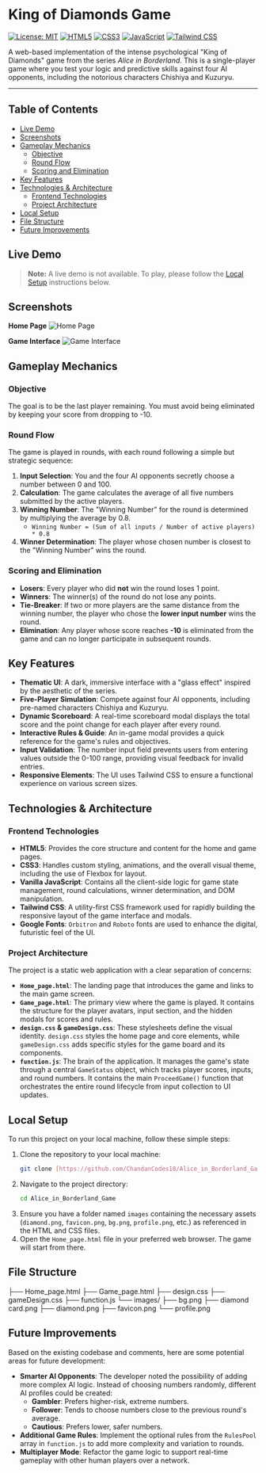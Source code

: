 # King of Diamonds Game

[![License: MIT](https://img.shields.io/badge/License-MIT-yellow.svg)](https://opensource.org/licenses/MIT)
[![HTML5](https://img.shields.io/badge/HTML5-E34F26?style=for-the-badge&logo=html5&logoColor=white)](https://developer.mozilla.org/en-US/docs/Web/Guide/HTML/HTML5)
[![CSS3](https://img.shields.io/badge/CSS3-1572B6?style=for-the-badge&logo=css3&logoColor=white)](https://www.w3.org/Style/CSS/Overview.en.html)
[![JavaScript](https://img.shields.io/badge/JavaScript-F7DF1E?style=for-the-badge&logo=javascript&logoColor=black)](https://developer.mozilla.org/en-US/docs/Web/JavaScript)
[![Tailwind CSS](https://img.shields.io/badge/Tailwind_CSS-38B2AC?style=for-the-badge&logo=tailwind-css&logoColor=white)](https://tailwindcss.com/)

A web-based implementation of the intense psychological "King of Diamonds" game from the series *Alice in Borderland*. This is a single-player game where you test your logic and predictive skills against four AI opponents, including the notorious characters Chishiya and Kuzuryu.

***

## Table of Contents

- [Live Demo](#live-demo)
- [Screenshots](#screenshots)
- [Gameplay Mechanics](#gameplay-mechanics)
  - [Objective](#objective)
  - [Round Flow](#round-flow)
  - [Scoring and Elimination](#scoring-and-elimination)
- [Key Features](#key-features)
- [Technologies & Architecture](#technologies--architecture)
  - [Frontend Technologies](#frontend-technologies)
  - [Project Architecture](#project-architecture)
- [Local Setup](#local-setup)
- [File Structure](#file-structure)
- [Future Improvements](#future-improvements)

## Live Demo

> **Note:** A live demo is not available. To play, please follow the [Local Setup](#local-setup) instructions below.

## Screenshots

**Home Page**
![Home Page]()

**Game Interface**
![Game Interface](https://via.placeholder.com/600x400.png?text=Game+Interface+Screenshot)

## Gameplay Mechanics

### Objective

The goal is to be the last player remaining. You must avoid being eliminated by keeping your score from dropping to -10.

### Round Flow

The game is played in rounds, with each round following a simple but strategic sequence:
1.  **Input Selection**: You and the four AI opponents secretly choose a number between 0 and 100.
2.  **Calculation**: The game calculates the average of all five numbers submitted by the active players.
3.  **Winning Number**: The "Winning Number" for the round is determined by multiplying the average by 0.8.
    - `Winning Number = (Sum of all inputs / Number of active players) * 0.8`
4.  **Winner Determination**: The player whose chosen number is closest to the "Winning Number" wins the round.

### Scoring and Elimination

- **Losers**: Every player who did **not** win the round loses 1 point.
- **Winners**: The winner(s) of the round do not lose any points.
- **Tie-Breaker**: If two or more players are the same distance from the winning number, the player who chose the **lower input number** wins the round.
- **Elimination**: Any player whose score reaches **-10** is eliminated from the game and can no longer participate in subsequent rounds.

## Key Features

- **Thematic UI**: A dark, immersive interface with a "glass effect" inspired by the aesthetic of the series.
- **Five-Player Simulation**: Compete against four AI opponents, including pre-named characters Chishiya and Kuzuryu.
- **Dynamic Scoreboard**: A real-time scoreboard modal displays the total score and the point change for each player after every round.
- **Interactive Rules & Guide**: An in-game modal provides a quick reference for the game's rules and objectives.
- **Input Validation**: The number input field prevents users from entering values outside the 0-100 range, providing visual feedback for invalid entries.
- **Responsive Elements**: The UI uses Tailwind CSS to ensure a functional experience on various screen sizes.

## Technologies & Architecture

### Frontend Technologies

- **HTML5**: Provides the core structure and content for the home and game pages.
- **CSS3**: Handles custom styling, animations, and the overall visual theme, including the use of Flexbox for layout.
- **Vanilla JavaScript**: Contains all the client-side logic for game state management, round calculations, winner determination, and DOM manipulation.
- **Tailwind CSS**: A utility-first CSS framework used for rapidly building the responsive layout of the game interface and modals.
- **Google Fonts**: `Orbitron` and `Roboto` fonts are used to enhance the digital, futuristic feel of the UI.

### Project Architecture

The project is a static web application with a clear separation of concerns:

- **`Home_page.html`**: The landing page that introduces the game and links to the main game screen.
- **`Game_page.html`**: The primary view where the game is played. It contains the structure for the player avatars, input section, and the hidden modals for scores and rules.
- **`design.css` & `gameDesign.css`**: These stylesheets define the visual identity. `design.css` styles the home page and core elements, while `gameDesign.css` adds specific styles for the game board and its components.
- **`function.js`**: The brain of the application. It manages the game's state through a central `GameStatus` object, which tracks player scores, inputs, and round numbers. It contains the main `ProceedGame()` function that orchestrates the entire round lifecycle from input collection to UI updates.

## Local Setup

To run this project on your local machine, follow these simple steps:

1.  Clone the repository to your local machine:
    ```bash
    git clone [https://github.com/ChandanCodes18/Alice_in_Borderland_Game.git](https://github.com/ChandanCodes18/Alice_in_Borderland_Game.git)
    ```
2.  Navigate to the project directory:
    ```bash
    cd Alice_in_Borderland_Game
    ```
3.  Ensure you have a folder named `images` containing the necessary assets (`diamond.png`, `favicon.png`, `bg.png`, `profile.png`, etc.) as referenced in the HTML and CSS files.
4.  Open the `Home_page.html` file in your preferred web browser. The game will start from there.

## File Structure
├── Home_page.html
├── Game_page.html
├── design.css
├── gameDesign.css
├── function.js
└── images/
├── bg.png
├── diamond card.png
├── diamond.png
├── favicon.png
└── profile.png
## Future Improvements

Based on the existing codebase and comments, here are some potential areas for future development:

- **Smarter AI Opponents**: The developer noted the possibility of adding more complex AI logic. Instead of choosing numbers randomly, different AI profiles could be created:
  - **Gambler**: Prefers higher-risk, extreme numbers.
  - **Follower**: Tends to choose numbers close to the previous round's average.
  - **Cautious**: Prefers lower, safer numbers.
- **Additional Game Rules**: Implement the optional rules from the `RulesPool` array in `function.js` to add more complexity and variation to rounds.
- **Multiplayer Mode**: Refactor the game logic to support real-time gameplay with other human players over a network.
